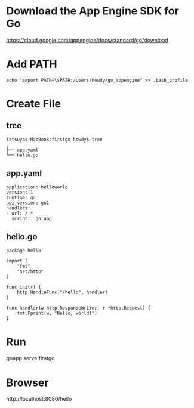 # Download the App Engine SDK for Go
https://cloud.google.com/appengine/docs/standard/go/download

# Add PATH
```
echo "export PATH=\$PATH:/Users/howdy/go_appengine" >> .bash_profile
```

# Create File

## tree
```
Tatsuyas-MacBook:firstgo howdy$ tree
.
├── app.yaml
└── hello.go

```

## app.yaml
```
application: helloworld
version: 1
runtime: go
api_version: go1
handlers:
- url: /.*
  script: _go_app
```

## hello.go
```
package hello

import (
	"fmt"
	"net/http"
)

func init() {
	http.HandleFunc("/hello", handler)
}

func handler(w http.ResponseWriter, r *http.Request) {
	fmt.Fprint(w, "Hello, world!")
}
```

# Run
goapp serve firstgo

# Browser
http://localhost:8080/hello
